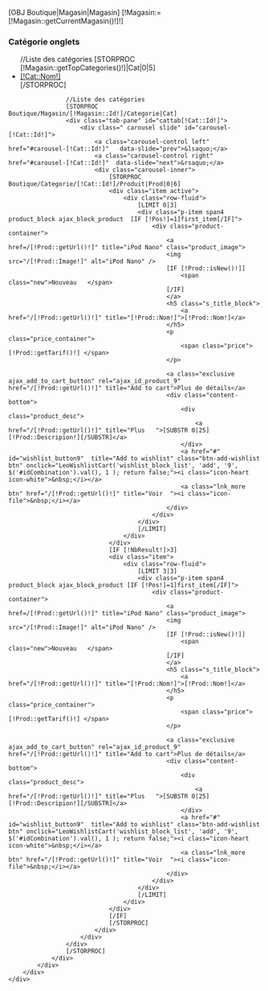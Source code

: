 <!-- MODULE Block specials -->
[OBJ Boutique|Magasin|Magasin]
[!Magasin:=[!Magasin::getCurrentMagasin()!]!]
<div id="categoriesprodtabs" class="block products_block exclusive blockleocategoriestabs">
	<h3 class="title_block">Catégorie onglets </h3>
	<div class="block_content">
		<div class="row-fluid">
			<div class="htabs-title">
				<ul id="catProductsTabs" class="htabs">
					//Liste des catégories
					[STORPROC [!Magasin::getTopCategories()!]|Cat|0|5]
					<li>
						<a href="#cattab[!Cat::Id!]" data-toggle="tab">[!Cat::Nom!]</a>
					</li>
					[/STORPROC]
				</ul>
			</div>
			<div class="htabs-content">
				<div id="catProductsTabsContent" class="tab-content">

					//Liste des catégories
					[STORPROC Boutique/Magasin/[!Magasin::Id!]/Categorie|Cat]
					<div class="tab-pane" id="cattab[!Cat::Id!]">
						<div class=" carousel slide" id="carousel-[!Cat::Id!]">
							<a class="carousel-control left" href="#carousel-[!Cat::Id!]"   data-slide="prev">&lsaquo;</a>
							<a class="carousel-control right" href="#carousel-[!Cat::Id!]"  data-slide="next">&rsaquo;</a>
							<div class="carousel-inner">
								[STORPROC Boutique/Categorie/[!Cat::Id!]/Produit|Prod|0|6]
								<div class="item active">
									<div class="row-fluid">
										[LIMIT 0|3]
										<div class="p-item span4 product_block ajax_block_product  [IF [!Pos!]=1]first_item[/IF]">
											<div class="product-container">
												<a href=/[!Prod::getUrl()!]" title="iPod Nano" class="product_image">
												<img src="/[!Prod::Image!]" alt="iPod Nano" />
												[IF [!Prod::isNew()!]]
													<span class="new">Nouveau	</span>
												[/IF]
												</a>
												<h5 class="s_title_block">
													<a href="/[!Prod::getUrl()!]" title="[!Prod::Nom!]">[!Prod::Nom!]</a>
												</h5>
												<p class="price_container">
													<span class="price"> [!Prod::getTarif()!] </span>
												</p>

												<a class="exclusive ajax_add_to_cart_button" rel="ajax_id_product_9" href="/[!Prod::getUrl()!]" title="Add to cart">Plus de détails</a>
												<div class="content-bottom">
													<div class="product_desc">
														<a href="/[!Prod::getUrl()!]" title="Plus	">[SUBSTR 0|25][!Prod::Descripion!][/SUBSTR]</a>
													</div>
													<a href="#" id="wishlist_button9"  title="Add to wishlist" class="btn-add-wishlist btn" onclick="LeoWishlistCart('wishlist_block_list', 'add', '9', $('#idCombination').val(), 1 ); return false;"><i class="icon-heart icon-white">&nbsp;</i></a>
													<a class="lnk_more btn" href="/[!Prod::getUrl()!]" title="Voir	"><i class="icon-file">&nbsp;</i></a>
												</div>
											</div>
										</div>
										[/LIMIT]
									</div>
								</div>
								[IF [!NbResult!]>3]
								<div class="item">
									<div class="row-fluid">
										[LIMIT 3|3]
										<div class="p-item span4 product_block ajax_block_product [IF [!Pos!]=1]first_item[/IF]">
											<div class="product-container">
												<a href=/[!Prod::getUrl()!]" title="iPod Nano" class="product_image">
												<img src="/[!Prod::Image!]" alt="iPod Nano" />
												[IF [!Prod::isNew()!]]
													<span class="new">Nouveau	</span>
												[/IF]
												</a>
												<h5 class="s_title_block">
													<a href="/[!Prod::getUrl()!]" title="[!Prod::Nom!]">[!Prod::Nom!]</a>
												</h5>
												<p class="price_container">
													<span class="price"> [!Prod::getTarif()!] </span>
												</p>

                                                <a class="exclusive ajax_add_to_cart_button" rel="ajax_id_product_9" href="/[!Prod::getUrl()!]" title="Add to cart">Plus de détails</a>
												<div class="content-bottom">
													<div class="product_desc">
														<a href="/[!Prod::getUrl()!]" title="Plus	">[SUBSTR 0|25][!Prod::Descripion!][/SUBSTR]</a>
													</div>
													<a href="#" id="wishlist_button9"  title="Add to wishlist" class="btn-add-wishlist btn" onclick="LeoWishlistCart('wishlist_block_list', 'add', '9', $('#idCombination').val(), 1 ); return false;"><i class="icon-heart icon-white">&nbsp;</i></a>
													<a class="lnk_more btn" href="/[!Prod::getUrl()!]" title="Voir	"><i class="icon-file">&nbsp;</i></a>
												</div>
											</div>
										</div>
										[/LIMIT]
									</div>
								</div>
								[/IF]
								[/STORPROC]
							</div>
						</div>
					</div>
					[/STORPROC]
				</div>
			</div>
		</div>
	</div>
</div>
<!-- /MODULE Block specials -->

<script>
	$(document).ready(function() {
		$('.carousel').each(function() {
			$(this).carousel({
				pause : true,
				interval : false
			});
		});
		$(".blockleocategoriestabs").each(function() {
			$(".htabs li", this).first().addClass("active");
			$(".tab-content .tab-pane", this).first().addClass("active");
		});
	});
</script>
